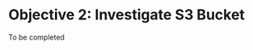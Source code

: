 # Objective 2: Investigate S3 Bucket

To be completed
<!--stackedit_data:
eyJoaXN0b3J5IjpbLTE0NDI4OTkzNDZdfQ==
-->